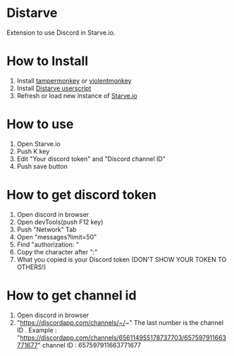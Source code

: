 # Distarve
Extension to use Discord in Starve.io.

# How to Install
1. Install [tampermonkey](https://tampermonkey.net/) or [violentmonkey](https://violentmonkey.github.io/)
2. Install [Distarve userscript](https://github.com/Awazon/Distarve/raw/master/ext_distarve.user.js)
3. Refresh or load new instance of [Starve.io](https://starve.io)

# How to use
1. Open Starve.io
2. Push K key
3. Edit "Your discord token" and "Discord channel ID"
4. Push save button

# How to get discord token
1. Open discord in browser
2. Open devTools(push F12 key)
3. Push "Network" Tab
4. Open "messages?limit=50"
5. Find "authorization: "
6. Copy the character after ":"
7. What you copied is your Discord token (DON'T SHOW YOUR TOKEN TO OTHERS!)

# How to get channel id
1. Open discord in browser
2. "https://discordapp.com/channels/~/~" The last number is the channel ID
 . Example : "https://discordapp.com/channels/656114955178737703/657597911663771677" channel ID : 657597911663771677
